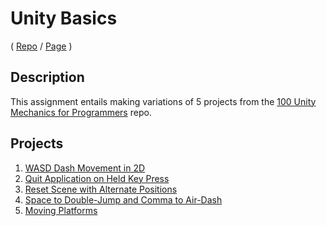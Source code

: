 # Unity Basics
( [Repo](https://github.com/JaiChong/css385/tree/main/01_unity_basics/) / [Page](https://jaichong.github.io/css385/01_unity_basics/) )

## Description
This assignment entails making variations of 5 projects from the [100 Unity Mechanics for Programmers](https://github.com/t4guw/100-Unity-Mechanics-for-Programmers) repo.

## Projects
1. [WASD Dash Movement in 2D](https://jaichong.github.io/css385/01_unity_basics/wasd_dash_movement_2d/)
2. [Quit Application on Held Key Press](https://jaichong.github.io/css385/01_unity_basics/quit_application_on_held_key_press/)
3. [Reset Scene with Alternate Positions](https://jaichong.github.io/css385/01_unity_basics/reset_scene_with_alt_positions/)
4. [Space to Double-Jump and Comma to Air-Dash](https://jaichong.github.io/css385/01_unity_basics/space_double_jump_and_comma_air_dash)
5. [Moving Platforms](https://jaichong.github.io/css385/01_unity_basics/moving_platforms/)
